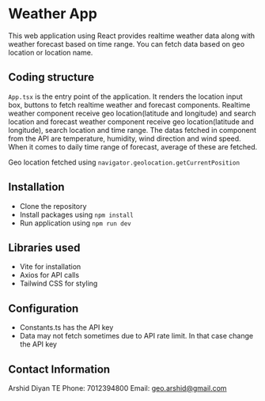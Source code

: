 # Weather App

This web application using React provides realtime weather data along with weather forecast based on time range.
You can fetch data based on geo location or location name.

## Coding structure
`App.tsx` is the entry point of the application. It renders the location input box, buttons to fetch realtime weather and forecast components.
Realtime weather component receive geo location(latitude and longitude) and search location and forecast weather component receive geo location(latitude and longitude), search location and time range.
The datas fetched in component from the API are temperature, humidity, wind direction and wind speed.
When it comes to daily time range of forecast, average of these are fetched.

Geo location fetched using `navigator.geolocation.getCurrentPosition`

## Installation

- Clone the repository
- Install packages using `npm install`
- Run application using `npm run dev`

## Libraries used

- Vite for installation
- Axios for API calls
- Tailwind CSS for styling

## Configuration

- Constants.ts has the API key
- Data may not fetch sometimes due to API rate limit. In that case change the API key

## Contact Information
Arshid Diyan TE
Phone: 7012394800
Email: geo.arshid@gmail.com